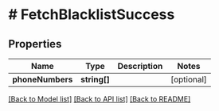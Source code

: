 # # FetchBlacklistSuccess

## Properties

Name | Type | Description | Notes
------------ | ------------- | ------------- | -------------
**phoneNumbers** | **string[]** |  | [optional] 

[[Back to Model list]](../../README.md#documentation-for-models) [[Back to API list]](../../README.md#documentation-for-api-endpoints) [[Back to README]](../../README.md)


